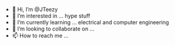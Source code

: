 - 👋 Hi, I’m @JTeezy
- 👀 I’m interested in ... hype stuff
- 🌱 I’m currently learning ... electrical and computer engineering 
- 💞️ I’m looking to collaborate on ...
- 📫 How to reach me ...

<!---
JTeezy/JTeezy is a ✨ special ✨ repository because its `README.md` (this file) appears on your GitHub profile.
You can click the Preview link to take a look at your changes.
--->
